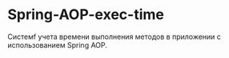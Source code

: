 # Spring-AOP-exec-time
Cистемf учета времени выполнения методов в приложении с использованием Spring AOP.
